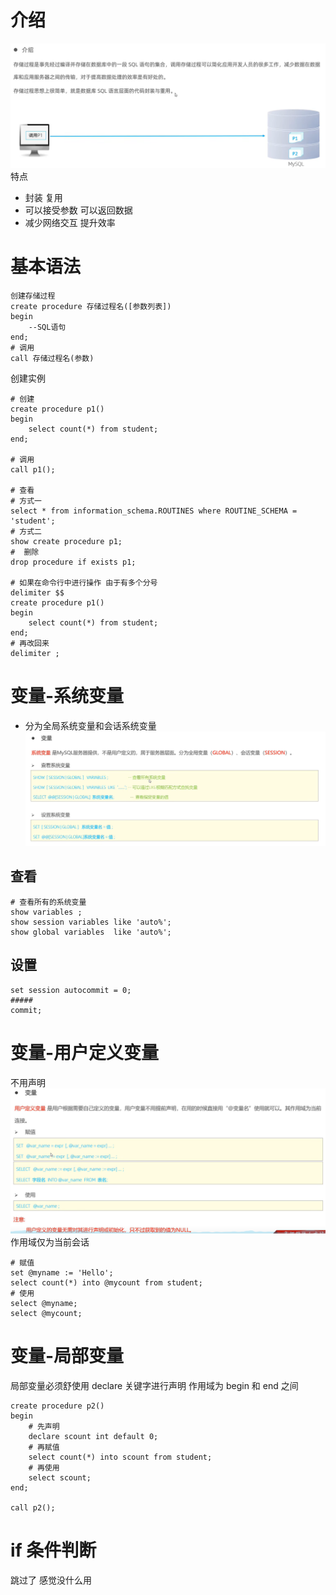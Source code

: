 # 介绍
![img_48.png](img_48.png)
特点
- 封装 复用
- 可以接受参数 可以返回数据
- 减少网络交互 提升效率

# 基本语法
```mysql
创建存储过程
create procedure 存储过程名([参数列表])
begin
    --SQL语句
end;
# 调用 
call 存储过程名(参数)
```
创建实例
```mysql
# 创建
create procedure p1()
begin 
    select count(*) from student;
end;

# 调用
call p1();

# 查看
# 方式一
select * from information_schema.ROUTINES where ROUTINE_SCHEMA = 'student';
# 方式二
show create procedure p1;
#  删除
drop procedure if exists p1;

# 如果在命令行中进行操作 由于有多个分号
delimiter $$
create procedure p1()
begin
    select count(*) from student;
end;
# 再改回来
delimiter ;
```
# 变量-系统变量
- 分为全局系统变量和会话系统变量
![img_49.png](img_49.png)
## 查看
```mysql
# 查看所有的系统变量
show variables ;
show session variables like 'auto%';
show global variables  like 'auto%';

```
## 设置
```mysql
set session autocommit = 0;
#####
commit;
```
# 变量-用户定义变量
不用声明
![img_50.png](img_50.png)
作用域仅为当前会话
```mysql
# 赋值
set @myname := 'Hello';
select count(*) into @mycount from student;
# 使用
select @myname;
select @mycount;
```
# 变量-局部变量
局部变量必须舒使用 declare 关键字进行声明
作用域为 begin 和 end 之间
```mysql
create procedure p2()
begin 
    # 先声明
    declare scount int default 0;
    # 再赋值
    select count(*) into scount from student;
    # 再使用
    select scount;
end;

call p2();
```


# if 条件判断
跳过了 感觉没什么用










